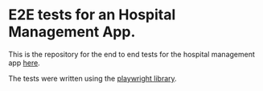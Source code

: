 # E2E tests for an Hospital Management App.

This is the repository for the end to end tests for the hospital management app [here](https://github.com/tolanibadmus/Hospital_Management_App).

The tests were written using the [playwright library](https://playwright.dev/).
